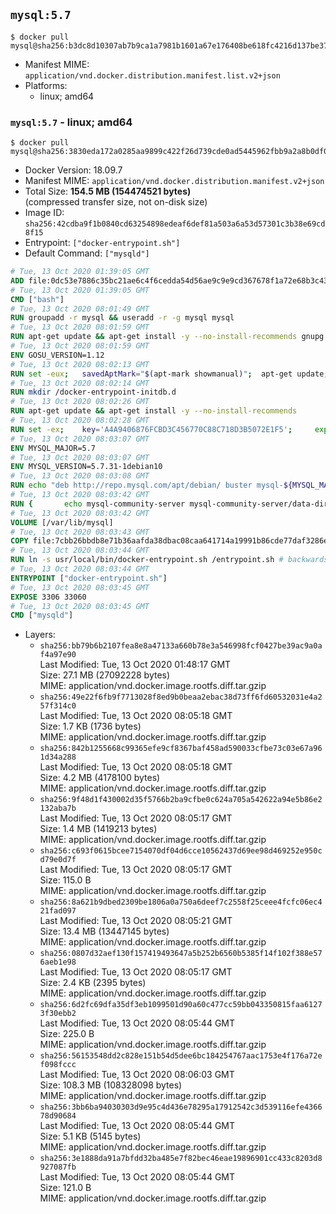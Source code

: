 ## `mysql:5.7`

```console
$ docker pull mysql@sha256:b3dc8d10307ab7b9ca1a7981b1601a67e176408be618fc4216d137be37dae10b
```

-	Manifest MIME: `application/vnd.docker.distribution.manifest.list.v2+json`
-	Platforms:
	-	linux; amd64

### `mysql:5.7` - linux; amd64

```console
$ docker pull mysql@sha256:3830eda172a0285aa9899c422f26d739cde0ad5445962fbb9a2a8b0df00a1a64
```

-	Docker Version: 18.09.7
-	Manifest MIME: `application/vnd.docker.distribution.manifest.v2+json`
-	Total Size: **154.5 MB (154474521 bytes)**  
	(compressed transfer size, not on-disk size)
-	Image ID: `sha256:42cdba9f1b0840cd63254898edeaf6def81a503a6a53d57301c3b38e69cd8f15`
-	Entrypoint: `["docker-entrypoint.sh"]`
-	Default Command: `["mysqld"]`

```dockerfile
# Tue, 13 Oct 2020 01:39:05 GMT
ADD file:0dc53e7886c35bc21ae6c4f6cedda54d56ae9c9e9cd367678f1a72e68b3c43d4 in / 
# Tue, 13 Oct 2020 01:39:05 GMT
CMD ["bash"]
# Tue, 13 Oct 2020 08:01:49 GMT
RUN groupadd -r mysql && useradd -r -g mysql mysql
# Tue, 13 Oct 2020 08:01:59 GMT
RUN apt-get update && apt-get install -y --no-install-recommends gnupg dirmngr && rm -rf /var/lib/apt/lists/*
# Tue, 13 Oct 2020 08:01:59 GMT
ENV GOSU_VERSION=1.12
# Tue, 13 Oct 2020 08:02:13 GMT
RUN set -eux; 	savedAptMark="$(apt-mark showmanual)"; 	apt-get update; 	apt-get install -y --no-install-recommends ca-certificates wget; 	rm -rf /var/lib/apt/lists/*; 	dpkgArch="$(dpkg --print-architecture | awk -F- '{ print $NF }')"; 	wget -O /usr/local/bin/gosu "https://github.com/tianon/gosu/releases/download/$GOSU_VERSION/gosu-$dpkgArch"; 	wget -O /usr/local/bin/gosu.asc "https://github.com/tianon/gosu/releases/download/$GOSU_VERSION/gosu-$dpkgArch.asc"; 	export GNUPGHOME="$(mktemp -d)"; 	gpg --batch --keyserver hkps://keys.openpgp.org --recv-keys B42F6819007F00F88E364FD4036A9C25BF357DD4; 	gpg --batch --verify /usr/local/bin/gosu.asc /usr/local/bin/gosu; 	gpgconf --kill all; 	rm -rf "$GNUPGHOME" /usr/local/bin/gosu.asc; 	apt-mark auto '.*' > /dev/null; 	[ -z "$savedAptMark" ] || apt-mark manual $savedAptMark > /dev/null; 	apt-get purge -y --auto-remove -o APT::AutoRemove::RecommendsImportant=false; 	chmod +x /usr/local/bin/gosu; 	gosu --version; 	gosu nobody true
# Tue, 13 Oct 2020 08:02:14 GMT
RUN mkdir /docker-entrypoint-initdb.d
# Tue, 13 Oct 2020 08:02:26 GMT
RUN apt-get update && apt-get install -y --no-install-recommends 		pwgen 		openssl 		perl 		xz-utils 	&& rm -rf /var/lib/apt/lists/*
# Tue, 13 Oct 2020 08:02:28 GMT
RUN set -ex; 	key='A4A9406876FCBD3C456770C88C718D3B5072E1F5'; 	export GNUPGHOME="$(mktemp -d)"; 	gpg --batch --keyserver ha.pool.sks-keyservers.net --recv-keys "$key"; 	gpg --batch --export "$key" > /etc/apt/trusted.gpg.d/mysql.gpg; 	gpgconf --kill all; 	rm -rf "$GNUPGHOME"; 	apt-key list > /dev/null
# Tue, 13 Oct 2020 08:03:07 GMT
ENV MYSQL_MAJOR=5.7
# Tue, 13 Oct 2020 08:03:07 GMT
ENV MYSQL_VERSION=5.7.31-1debian10
# Tue, 13 Oct 2020 08:03:08 GMT
RUN echo "deb http://repo.mysql.com/apt/debian/ buster mysql-${MYSQL_MAJOR}" > /etc/apt/sources.list.d/mysql.list
# Tue, 13 Oct 2020 08:03:42 GMT
RUN { 		echo mysql-community-server mysql-community-server/data-dir select ''; 		echo mysql-community-server mysql-community-server/root-pass password ''; 		echo mysql-community-server mysql-community-server/re-root-pass password ''; 		echo mysql-community-server mysql-community-server/remove-test-db select false; 	} | debconf-set-selections 	&& apt-get update && apt-get install -y mysql-server="${MYSQL_VERSION}" && rm -rf /var/lib/apt/lists/* 	&& rm -rf /var/lib/mysql && mkdir -p /var/lib/mysql /var/run/mysqld 	&& chown -R mysql:mysql /var/lib/mysql /var/run/mysqld 	&& chmod 1777 /var/run/mysqld /var/lib/mysql 	&& find /etc/mysql/ -name '*.cnf' -print0 		| xargs -0 grep -lZE '^(bind-address|log)' 		| xargs -rt -0 sed -Ei 's/^(bind-address|log)/#&/' 	&& echo '[mysqld]\nskip-host-cache\nskip-name-resolve' > /etc/mysql/conf.d/docker.cnf
# Tue, 13 Oct 2020 08:03:42 GMT
VOLUME [/var/lib/mysql]
# Tue, 13 Oct 2020 08:03:43 GMT
COPY file:7cbb26bbdb8e71b36aafda38dbac08caa641714a19991b86cde77daf3286ec11 in /usr/local/bin/ 
# Tue, 13 Oct 2020 08:03:44 GMT
RUN ln -s usr/local/bin/docker-entrypoint.sh /entrypoint.sh # backwards compat
# Tue, 13 Oct 2020 08:03:44 GMT
ENTRYPOINT ["docker-entrypoint.sh"]
# Tue, 13 Oct 2020 08:03:45 GMT
EXPOSE 3306 33060
# Tue, 13 Oct 2020 08:03:45 GMT
CMD ["mysqld"]
```

-	Layers:
	-	`sha256:bb79b6b2107fea8e8a47133a660b78e3a546998fcf0427be39ac9a0af4a97e90`  
		Last Modified: Tue, 13 Oct 2020 01:48:17 GMT  
		Size: 27.1 MB (27092228 bytes)  
		MIME: application/vnd.docker.image.rootfs.diff.tar.gzip
	-	`sha256:49e22f6fb9f7713028f8ed9b0beaa2ebac38d73ff6fd60532031e4a257f314c0`  
		Last Modified: Tue, 13 Oct 2020 08:05:18 GMT  
		Size: 1.7 KB (1736 bytes)  
		MIME: application/vnd.docker.image.rootfs.diff.tar.gzip
	-	`sha256:842b1255668c99365efe9cf8367baf458ad590033cfbe73c03e67a961d34a288`  
		Last Modified: Tue, 13 Oct 2020 08:05:18 GMT  
		Size: 4.2 MB (4178100 bytes)  
		MIME: application/vnd.docker.image.rootfs.diff.tar.gzip
	-	`sha256:9f48d1f430002d35f5766b2ba9cfbe0c624a705a542622a94e5b86e2132aba7b`  
		Last Modified: Tue, 13 Oct 2020 08:05:17 GMT  
		Size: 1.4 MB (1419213 bytes)  
		MIME: application/vnd.docker.image.rootfs.diff.tar.gzip
	-	`sha256:c693f0615bcee7154070df04d6cce10562437d69ee98d469252e950cd79e0d7f`  
		Last Modified: Tue, 13 Oct 2020 08:05:17 GMT  
		Size: 115.0 B  
		MIME: application/vnd.docker.image.rootfs.diff.tar.gzip
	-	`sha256:8a621b9dbed2309be1806a0a750a6deef7c2558f25ceee4fcfc06ec421fad097`  
		Last Modified: Tue, 13 Oct 2020 08:05:21 GMT  
		Size: 13.4 MB (13447145 bytes)  
		MIME: application/vnd.docker.image.rootfs.diff.tar.gzip
	-	`sha256:0807d32aef130f157419493647a5b252b6560b5385f14f102f388e576aeb1e98`  
		Last Modified: Tue, 13 Oct 2020 08:05:17 GMT  
		Size: 2.4 KB (2395 bytes)  
		MIME: application/vnd.docker.image.rootfs.diff.tar.gzip
	-	`sha256:6d2fc69dfa35df3eb1099501d90a60c477cc59bb043350815faa61273f30ebb2`  
		Last Modified: Tue, 13 Oct 2020 08:05:44 GMT  
		Size: 225.0 B  
		MIME: application/vnd.docker.image.rootfs.diff.tar.gzip
	-	`sha256:56153548dd2c828e151b54d5dee6bc184254767aac1753e4f176a72ef098fccc`  
		Last Modified: Tue, 13 Oct 2020 08:06:03 GMT  
		Size: 108.3 MB (108328098 bytes)  
		MIME: application/vnd.docker.image.rootfs.diff.tar.gzip
	-	`sha256:3bb6ba94030303d9e95c4d436e78295a17912542c3d539116efe436678d90684`  
		Last Modified: Tue, 13 Oct 2020 08:05:44 GMT  
		Size: 5.1 KB (5145 bytes)  
		MIME: application/vnd.docker.image.rootfs.diff.tar.gzip
	-	`sha256:3e1888da91a7bfdd32ba485e7f82bec46eae19896901cc433c8203d8927087fb`  
		Last Modified: Tue, 13 Oct 2020 08:05:44 GMT  
		Size: 121.0 B  
		MIME: application/vnd.docker.image.rootfs.diff.tar.gzip

